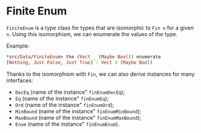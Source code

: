 # Finite Enum

`FiniteEnum` is a type class for types that are isomorphic
to `Fin n` for a given `n`. Using this isomorphism, we can enumerate
the values of the type.

Example:

```idris
*src/Data/FiniteEnum> the (Vect _ (Maybe Bool)) enumerate
[Nothing, Just False, Just True] : Vect 3 (Maybe Bool)
```

Thanks to the isomorphism with `Fin`, we can also _derive_ instances for many interfaces:

- `DecEq` (name of the instance" `finEnumDecEq`);
- `Eq` (name of the instance" `finEnumEq`);
- `Ord` (name of the instance" `finEnumOrd`);
- `MinBound` (name of the instance" `finEnumMinBound`);
- `MaxBound` (name of the instance" `finEnumMaxBound`);
- `Enum` (name of the instance" `finEnumEnum`).

